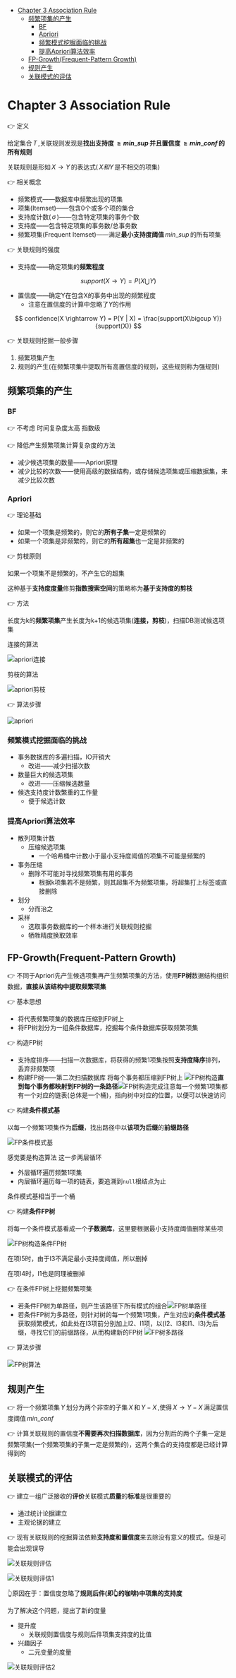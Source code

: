 - [Chapter 3 Association Rule](#chapter-3-association-rule)
  - [频繁项集的产生](#频繁项集的产生)
    - [BF](#bf)
    - [Apriori](#apriori)
    - [频繁模式挖掘面临的挑战](#频繁模式挖掘面临的挑战)
    - [提高Apriori算法效率](#提高apriori算法效率)
  - [FP-Growth(Frequent-Pattern Growth)](#fp-growthfrequent-pattern-growth)
  - [规则产生](#规则产生)
  - [关联模式的评估](#关联模式的评估)

# Chapter 3 Association Rule

👉 定义

给定集合$\,T\,$,关联规则发现是**找出支持度$\,\geq min\_sup\,$并且置信度$\,\geq min\_conf\,$的所有规则**

关联规则是形如$\,X \rightarrow Y\,$的表达式($\,X和Y\,$是不相交的项集)

👉 相关概念

- 频繁模式——数据库中频繁出现的项集
- 项集(Itemset)——包含0个或多个项的集合
- 支持度计数($\,\sigma\,$)——包含特定项集的事务个数
- 支持度——包含特定项集的事务数/总事务数
- 频繁项集(Frequent Itemset)——满足**最小支持度阈值**$\,min\_sup\,$的所有项集

👉 关联规则的强度

- 支持度——确定项集的**频繁程度**

$$
    support(X \rightarrow Y) = P(X \bigcup Y)
$$

- 置信度——确定Y在包含X的事务中出现的频繁程度
  - 注意在置信度的计算中忽略了$Y$的作用

$$
    confidence(X \rightarrow Y) = P(Y | X) = \frac{support(X\bigcup Y)}{support(X)}
$$



👉 关联规则挖掘一般步骤

1. 频繁项集产生
2. 规则的产生(在频繁项集中提取所有高置信度的规则，这些规则称为强规则)

## 频繁项集的产生

### BF

👉 不考虑 时间复杂度太高 指数级

👉 降低产生频繁项集计算复杂度的方法

- 减少候选项集的数量——Apriori原理
- 减少比较的次数——使用高级的数据结构，或存储候选项集或压缩数据集，来减少比较次数

### Apriori

👉 理论基础

- 如果一个项集是频繁的，则它的**所有子集**一定是频繁的
- 如果一个项集是非频繁的，则它的**所有超集**也一定是非频繁的

👉 剪枝原则

如果一个项集不是频繁的，不产生它的超集

这种基于**支持度度量**修剪**指数搜索空间**的策略称为**基于支持度的剪枝**

👉 方法

长度为k的**频繁项集**产生长度为k+1的候选项集(**连接，剪枝**)，扫描DB测试候选项集

连接的算法

![apriori连接](Captures/apriori连接.PNG "apriori连接")

剪枝的算法

![apriori剪枝](Captures/apriori剪枝.PNG "apriori剪枝")

👉 算法步骤

![apriori](Captures/apriori.PNG "apriori")

### 频繁模式挖掘面临的挑战

- 事务数据库的多遍扫描，IO开销大
  - 改进——减少扫描次数
- 数量巨大的候选项集
  - 改进——压缩候选数量
- 候选支持度计数繁重的工作量
  - 便于候选计数

### 提高Apriori算法效率

- 散列项集计数
  - 压缩候选项集
    - 一个哈希桶中计数小于最小支持度阈值的项集不可能是频繁的
- 事务压缩
  - 删除不可能对寻找频繁项集有用的事务
    - 根据k项集若不是频繁，则其超集不为频繁项集，将超集打上标签或直接删除
- 划分
  - 分而治之
- 采样
  - 选取事务数据库的一个样本进行关联规则挖掘
  - 牺牲精度换取效率

## FP-Growth(Frequent-Pattern Growth)

👉 不同于Apriori先产生候选项集再产生频繁项集的方法，使用**FP树**数据结构组织数据，**直接从该结构中提取频繁项集**

👉 基本思想

- 将代表频繁项集的数据库压缩到FP树上
- 将FP树划分为一组条件数据库，挖掘每个条件数据库获取频繁项集

👉 构造FP树

- 支持度排序——扫描一次数据库，将获得的频繁1项集按照**支持度降序**排列，丢弃非频繁项
- 构建FP树——第二次扫描数据库 将每个事务都压缩到FP树上 ![FP树构造](Captures/FP树构造.PNG "FP树构造")**直到每个事务都映射到FP树的一条路径**![FP树构造完成](Captures/FP树构造完成.PNG "FP树构造完成")注意每一个频繁1项集都有一个对应的链表(总体是一个桶)，指向树中对应的位置，以便可以快速访问

👉 构建**条件模式基**

以每一个频繁1项集作为**后缀**，找出路径中以**该项为后缀**的**前缀路径**

![FP条件模式基](Captures/FP条件模式基.PNG "FP条件模式基")

感觉要是构造算法 这一步两层循环

- 外层循环遍历频繁1项集
- 内层循环遍历每一项的链表，要追溯到``null``根结点为止

条件模式基相当于一个桶

👉 构建**条件FP树**

将每一个条件模式基看成一个**子数据库**，这里要根据最小支持度阈值删除某些项

![FP树构造条件FP树](Captures/FP树构造条件FP树.PNG "FP树构造条件FP树")

在项I5时，由于I3不满足最小支持度阈值，所以删掉

在项I4时，I1也是同理被删掉

👉 在条件FP树上挖掘频繁项集

- 若条件FP树为单路径，则产生该路径下所有模式的组合![FP树单路径](Captures/FP树单路径.PNG "FP树单路径")
- 若条件FP树为多路径，则针对树的每一个频繁1项集，产生对应的**条件模式基**获取频繁模式，如此处在I3项前分别加上I2、I1项，以(I2、I3和I1、I3)为后缀，寻找它们的前缀路径，从而构建新的FP树 ![FP树多路径](Captures/FP树多路径.PNG "FP树多路径")

👉 算法步骤

![FP树算法](Captures/FP树算法.PNG "FP树算法")

## 规则产生

👉 将一个频繁项集$\,Y\,$划分为两个非空的子集$\,X\,$和$\,Y-X\,$,使得$\,X \rightarrow Y-X\,$满足置信度阈值$\,min\_conf\,$

👉 计算关联规则的置信度**不需要再次扫描数据库**，因为分割后的两个子集一定是频繁项集(一个频繁项集的子集一定是频繁的)，这两个集合的支持度都是已经计算得到的

## 关联模式的评估

👉 建立一组广泛接收的**评价**关联模式**质量**的**标准**是很重要的

- 通过统计论据建立
- 主观论据的建立

👉 现有关联规则的挖掘算法依赖**支持度和置信度**来去除没有意义的模式。但是可能会出现误导

![关联规则评估](Captures/关联规则评估.PNG "关联规则评估")

![关联规则评估1](Captures/关联规则评估1.PNG "关联规则评估1")

👆原因在于：置信度忽略了**规则后件(即👆的咖啡)中项集的支持度**

为了解决这个问题，提出了新的度量

- 提升度
  - 关联规则置信度与规则后件项集支持度的比值
- 兴趣因子
  - 二元变量的度量

![关联规则评估2](Captures/关联规则评估2.PNG "关联规则评估2")